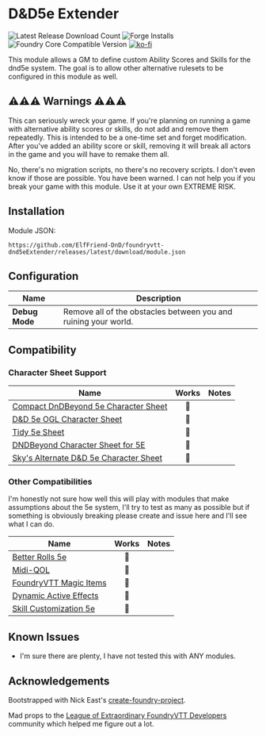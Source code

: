 # D&D5e Extender

![Latest Release Download Count](https://img.shields.io/badge/dynamic/json?label=Downloads@latest&query=assets%5B1%5D.download_count&url=https%3A%2F%2Fapi.github.com%2Frepos%2FElfFriend-DnD%2Ffoundryvtt-dnd5eExtender%2Freleases%2Flatest)
![Forge Installs](https://img.shields.io/badge/dynamic/json?label=Forge%20Installs&query=package.installs&suffix=%25&url=https%3A%2F%2Fforge-vtt.com%2Fapi%2Fbazaar%2Fpackage%2Fdnd5e-extender&colorB=4aa94a)
![Foundry Core Compatible Version](https://img.shields.io/badge/dynamic/json.svg?url=https%3A%2F%2Fraw.githubusercontent.com%2FElfFriend-DnD%2Ffoundryvtt-dnd5eExtender%2Fmain%2Fsrc%2Fmodule.json&label=Foundry%20Version&query=$.compatibleCoreVersion&colorB=orange)
[![ko-fi](https://img.shields.io/badge/-buy%20me%20a%20coke-%23FF5E5B)](https://ko-fi.com/elffriend)


This module allows a GM to define custom Ability Scores and Skills for the dnd5e system. The goal is to allow other alternative rulesets to be configured in this module as well.

## ⚠️⚠️⚠️ Warnings ⚠️⚠️⚠️

This can seriously wreck your game. If you're planning on running a game with alternative ability scores or skills, do not add and remove them repeatedly. This is intended to be a one-time set and forget modification. After you've added an ability score or skill, removing it will break all actors in the game and you will have to remake them all.

No, there's no migration scripts, no there's no recovery scripts. I don't even know if those are possible. You have been warned. I can not help you if you break your game with this module. Use it at your own EXTREME RISK.

## Installation

Module JSON:

```
https://github.com/ElfFriend-DnD/foundryvtt-dnd5eExtender/releases/latest/download/module.json
```

## Configuration

| **Name**       | Description                                                     |
| -------------- | --------------------------------------------------------------- |
| **Debug Mode** | Remove all of the obstacles between you and ruining your world. |


## Compatibility

### Character Sheet Support
| **Name**                                                                                                 |  Works  | Notes |
| -------------------------------------------------------------------------------------------------------- | :-----: | ----- |
| [Compact DnDBeyond 5e Character Sheet](https://github.com/ElfFriend-DnD/foundryvtt-compactBeyond5eSheet) | :shrug: |       |
| [D&D 5e OGL Character Sheet](https://github.com/ElfFriend-DnD/foundryvtt-5eOGLCharacterSheet)            | :shrug: |       |
| [Tidy 5e Sheet](https://github.com/sdenec/tidy5e-sheet)                                                  | :shrug: |       |
| [DNDBeyond Character Sheet for 5E](https://gitlab.com/riccisi/foundryvtt-magic-items)                    | :shrug: |       |
| [Sky's Alternate D&D 5e Character Sheet](https://github.com/Sky-Captain-13/foundry/tree/master/alt5e)    | :shrug: |       |


### Other Compatibilities

I'm honestly not sure how well this will play with modules that make assumptions about the 5e system, I'll try to test as many as possible but if something is obviously breaking please create and issue here and I'll see what I can do.

| **Name**                                                                             |  Works  | Notes |
| ------------------------------------------------------------------------------------ | :-----: | ----- |
| [Better Rolls 5e](https://github.com/RedReign/FoundryVTT-BetterRolls5e)              | :shrug: |       |
| [Midi-QOL](https://gitlab.com/tposney/midi-qol)                                      | :shrug: |       |
| [FoundryVTT Magic Items](https://gitlab.com/riccisi/foundryvtt-magic-items)          | :shrug: |       |
| [Dynamic Active Effects](https://gitlab.com/tposney/dae)                             | :shrug: |       |
| [Skill Customization 5e](https://github.com/schultzcole/FVTT-Skill-Customization-5e) | :shrug: |       |

## Known Issues

- I'm sure there are plenty, I have not tested this with ANY modules.

## Acknowledgements

Bootstrapped with Nick East's [create-foundry-project](https://gitlab.com/foundry-projects/foundry-pc/create-foundry-project).

Mad props to the [League of Extraordinary FoundryVTT Developers](https://forums.forge-vtt.com/c/package-development/11) community which helped me figure out a lot.
